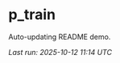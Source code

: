 # p_train

Auto-updating README demo.

<!--START_SECTION:status-->
_Last run: 2025-10-12 11:14 UTC_
<!--END_SECTION:status-->





















































































































































































































































































































































































































































































































































































































































































































































































































































































































































































































































































































































































































































